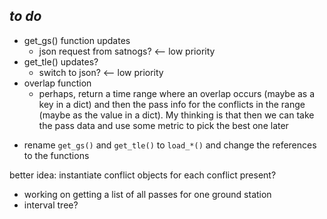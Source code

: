 _to do_ 
---
- get_gs() function updates
    - json request from satnogs? <-- low priority
- get_tle() updates? 
    - switch to json? <-- low priority
- overlap function
    - perhaps, return a time range where an overlap occurs (maybe as a key in a dict) and then the pass info for the conflicts in the range (maybe as the value in a dict). My thinking is that then we can take the pass data and use some metric to pick the best one later

* rename `get_gs()` and `get_tle()` to `load_*()` and change the references to the functions


better idea: instantiate conflict objects for each conflict present?

- working on getting a list of all passes for one ground station
- interval tree?
